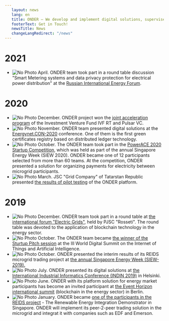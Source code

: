 ```yaml
---
   layout: news
   lang: en
   title: ONDER — We develop and implement digital solutions, supervise transformations in the energy, oil, gas and construction industries
   footerText: Get in Touch!
   newsTitle: News
   changeLangRedirect: "/news"
---
```


# 2021
- ![No Photo](https://imgur.com/Iwe1nyJ.jpg) April. ONDER team took part in a round table discussion "Smart Metering systems and data privacy protection for electrical power distribution" at the [Russian International Energy Forum](https://energyforum.ru/en/about). 



# 2020
- ![No Photo](https://i.imgur.com/ORi3ucMm.jpg) December. ONDER project won the [joint acceleration program](https://rb.ru/news/onder-pulsar/) of the Investment Venture Fund IVF RT and Pulsar VC. 
- ![No Photo](https://i.imgur.com/w7cPphMm.jpg) November. ONDER team presented digital solutions at the [Energynet.CON-2020](https://energynet.ru/con2020)  conference. One of them is the first green certificates registry based on distributed ledger technology.
- ![No Photo](https://i.imgur.com/JBtrxZS.jpg) October. The ONDER team took part in the [PowerACE 2020 Startup Competition](https://www.seas.org.sg/powerace), which was held as part of the annual Singapore Energy Week (SIEW 2020). ONDER became one of 12 participants selected from more than 60 teams. At the competition, ONDER presented a solution for organizing payments for electricity between microgrid participants.
- ![No Photo](https://imgur.com/vPXjOEU.jpg) March. JSC "Grid Company" of Tatarstan Republic presented [the results of pilot testing](https://mobile.ruscable.ru/news/2020/3/26/Smart-kontrakty_v_energetike__ne_mif_a_realynosty_/) of the ONDER platform.

  
   
# 2019
- ![No Photo](https://i.imgur.com/vXgEhyOm.jpg) December. ONDER team took part in a round table at [the international forum "Electric Grids"](https://expoelectroseti.ru), held by PJSC "Rosseti". The round table was devoted to the application of blockchain technology in the energy sector.
- ![No Photo](https://i.imgur.com/0kILKwVm.jpg) October. The ONDER team became [the winner of the Sturtup Pitch session](https://iotworldsummit.ru/trend/onder-pobeditelem-startup-pitch-sessii-stal-startap-predlagayushhij-tsifrovye-energeticheskie-servisy/) at the III World Digital Summit on the Internet of Things and Artificial Intelligence.
- ![No Photo](https://i.imgur.com/Tn1iYAAm.jpg) October. ONDER presented the interim results of its REIDS microgrid trading project at [the annual Singapore Energy Week (SIEW-2019).](https://www.siew.gov.sg/home)
- ![No Photo](https://imgur.com/E7uvMZP.jpg) July. ONDER presented its digital solutions at [the International Industrial Informatics Conference (INDIN 2019)](https://2019.ieee-indin.org) in Helsinki.
- ![No Photo](https://i.imgur.com/xP1Scnjm.jpg) June. ONDER with its platform solution for energy market participants has become an invited participant at [the Event Horizon international summit](https://eventhorizonsummit.com) (blockchain in the energy sector) in Berlin.
- ![No Photo](https://i.imgur.com/sBu8EpLm.jpg) January. ONDER became [one of the participants in the REIDS project](http://erian.ntu.edu.sg/REIDS/Pages/Partners.aspx) - The Renewable Energy Integration Demonstrator in Singapore. ONDER will implement its peer-2-peer trading solution in the microgrid and integrat it with companies such as EDF and Emerson.
